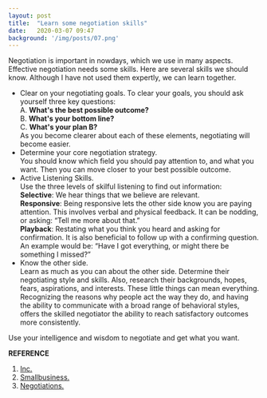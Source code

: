 ```yaml
---
layout: post
title:  "Learn some negotiation skills"
date:   2020-03-07 09:47 
background: '/img/posts/07.png'
---
```

Negotiation is important in nowdays, which we use in many aspects. Effective negotiation needs some skills. Here are several skills we should know. Although I have not used them expertly, we can learn together.<br>
- Clear on your negotiating goals.
To clear your goals, you should ask yourself three key questions: <br>
A. **What's the best possible outcome?**<br>
B. **What's your bottom line?**<br>
C. **What's your plan B?**<br>
As you become clearer about each of these elements, negotiating will become easier.
- Determine your core negotiation strategy.<br>
You should know which field you should pay attention to, and what you want. Then you can move closer to your best possible outcome.
- Active Listening Skills.<br>
Use the three levels of skilful listening to find out information:<br>
**Selective**: We hear things that we believe are relevant.<br>
**Responsive**: Being responsive lets the other side know you are paying attention. This involves verbal and physical feedback. It can be nodding, or asking: “Tell me more about that.”<br>
**Playback**: Restating what you think you heard and asking for confirmation. It is also beneficial to follow up with a confirming question. An example would be: “Have I got everything, or might there be something I missed?”
- Know the other side.<br>
Learn as much as you can about the other side. Determine their negotiating style and skills. Also, research their backgrounds, hopes, fears, aspirations, and interests. These little things can mean everything.
Recognizing the reasons why people act the way they do, and having the ability to communicate with a broad range of behavioral styles, offers the skilled negotiator the ability to reach satisfactory outcomes more consistently.<br>

Use your intelligence and wisdom to negotiate and get what you want.





**REFERENCE**
1. [Inc.](https://www.inc.com/david-finkel/which-of-these-5-negotiation-rules-are-you-breaking-every-day-hint-its-costing-your-thousands-of-dollars.html)
2. [Smallbusiness.](https://smallbusiness.chron.com/top-ten-effective-negotiation-skills-31534.html)
3. [Negotiations.](https://www.negotiations.com/articles/negotiating-skills/)